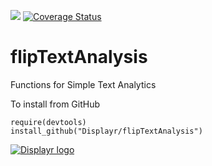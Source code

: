 [![](https://travis-ci.org/Displayr/flipTextAnalysis.svg?branch=master)](https://travis-ci.org/Displayr/flipTextAnalysis/)
[![Coverage Status](https://coveralls.io/repos/github/Displayr/flipTextAnalysis/badge.svg?branch=master)](https://coveralls.io/github/Displayr/flipTextAnalysis?branch=master)
# flipTextAnalysis

Functions for Simple Text Analytics

To install from GitHub
```
require(devtools)
install_github("Displayr/flipTextAnalysis")
```

[![Displayr logo](https://mwmclean.github.io/img/logo-header.png)](https://www.displayr.com)
